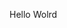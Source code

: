 Hello Wolrd































































































































































































































































































































































































































































































































































































































































































































































































































































































































































































































































































































































































































































































































































































































































































































































































































































































































































































































































